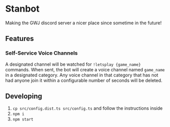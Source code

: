 # Stanbot
Making the GWJ discord server a nicer place since sometime in the future!

## Features
### Self-Service Voice Channels

A designated channel will be watched for `!letsplay {game_name}` commands.
When sent, the bot will create a voice channel named `game_name` in a
designated category. Any voice channel in that category that has not had
anyone join it within a configurable number of seconds will be deleted.

## Developing

1. `cp src/config.dist.ts src/config.ts` and follow the instructions inside
1. `npm i`
1. `npm start`
